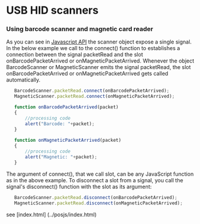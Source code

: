 # USB HID scanners

### Using barcode scanner and magnetic card reader

As you can see in [Javascript API](javascriptapi.md) the scanner object expose a single signal.
In the below example we call to the connect() function to establishes a connection between the signal 
packetRead and the slot onBarcodePacketArrived or onMagneticPacketArrived. 
Whenever the object BarcodeScanner or MagneticScanner emits the signal packetRead, 
the slot onBarcodePacketArrived or onMagneticPacketArrived gets called automatically.

 ```js
	BarcodeScanner.packetRead.connect(onBarcodePacketArrived);
    MagneticScanner.packetRead.connect(onMagneticPacketArrived);

    function onBarcodePacketArrived(packet)
    {
		//processing code
        alert("Barcode: "+packet);
    }
    
    function onMagneticPacketArrived(packet)
    {
		//processing code
        alert("Magnetic: "+packet);
    }
 ```

The argument of connect(), that we call slot, can be any JavaScript function as in the above example.
To disconnect a slot from a signal, you call the signal's disconnect() function with the slot as its argument:

 ```js
	BarcodeScanner.packetRead.disconnect(onBarcodePacketArrived);
    MagneticScanner.packetRead.disconnect(onMagneticPacketArrived);
 ```
 
see [index.html] (../posjs/index.html) 

